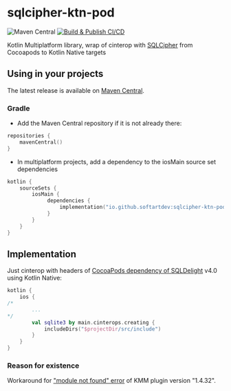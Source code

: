 # sqlcipher-ktn-pod
![Maven Central](https://img.shields.io/maven-central/v/io.github.softartdev/sqlcipher-ktn-pod)
[![Build & Publish CI/CD](https://github.com/softartdev/sqlcipher-ktn-pod/actions/workflows/build_publish.yml/badge.svg)](https://github.com/softartdev/sqlcipher-ktn-pod/actions/workflows/build_publish.yml)

Kotlin Multiplatform library, wrap of cinterop with [SQLCipher](https://www.zetetic.net/sqlcipher/) from Cocoapods to Kotlin Native targets

## Using in your projects
The latest release is available on [Maven Central](https://repo1.maven.org/maven2/io/github/softartdev/sqlcipher-ktn-pod/).
### Gradle
- Add the Maven Central repository if it is not already there:
```kotlin
repositories {
    mavenCentral()
}
```
- In multiplatform projects, add a dependency to the iosMain source set dependencies
```kotlin
kotlin {
    sourceSets {
        iosMain {
             dependencies {
                 implementation("io.github.softartdev:sqlcipher-ktn-pod:$latestVersion")
             }
        }
    }
}
```
## Implementation
Just cinterop with headers of [CocoaPods dependency of SQLDelight](https://cocoapods.org/pods/SQLCipher) v4.0 using Kotlin Native:
```kotlin
kotlin {
    ios {
/*
        ...
*/
        val sqlite3 by main.cinterops.creating {
            includeDirs("$projectDir/src/include")
        }
    }
}
```
### Reason for existence
Workaround for ["module not found" error](https://youtrack.jetbrains.com/issue/KT-45608) of KMM plugin version "1.4.32".
